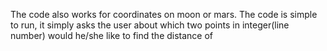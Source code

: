 The code also works for coordinates on moon or mars. The code is simple to run, it simply asks the user about which two points in integer(line number) would he/she like to find the distance of